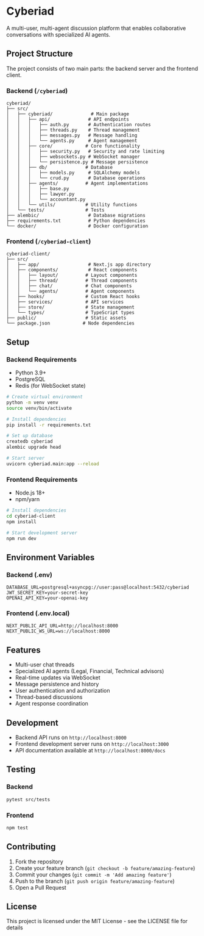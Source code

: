 # Cyberiad

A multi-user, multi-agent discussion platform that enables collaborative conversations with specialized AI agents.

## Project Structure

The project consists of two main parts: the backend server and the frontend client.

### Backend (`/cyberiad`)

```
cyberiad/
├── src/
│   ├── cyberiad/              # Main package
│   │   ├── api/              # API endpoints
│   │   │   ├── auth.py       # Authentication routes
│   │   │   ├── threads.py    # Thread management
│   │   │   ├── messages.py   # Message handling
│   │   │   └── agents.py     # Agent management
│   │   ├── core/            # Core functionality
│   │   │   ├── security.py   # Security and rate limiting
│   │   │   ├── websockets.py # WebSocket manager
│   │   │   └── persistence.py # Message persistence
│   │   ├── db/              # Database
│   │   │   ├── models.py     # SQLAlchemy models
│   │   │   └── crud.py       # Database operations
│   │   ├── agents/          # Agent implementations
│   │   │   ├── base.py
│   │   │   ├── lawyer.py
│   │   │   └── accountant.py
│   │   └── utils/           # Utility functions
│   └── tests/               # Tests
├── alembic/                  # Database migrations
├── requirements.txt          # Python dependencies
└── docker/                   # Docker configuration
```

### Frontend (`/cyberiad-client`)

```
cyberiad-client/
├── src/
│   ├── app/                  # Next.js app directory 
│   ├── components/           # React components
│   │   ├── layout/          # Layout components
│   │   ├── thread/          # Thread components
│   │   ├── chat/            # Chat components
│   │   └── agents/          # Agent components
│   ├── hooks/               # Custom React hooks
│   ├── services/            # API services
│   ├── store/               # State management
│   └── types/               # TypeScript types
├── public/                  # Static assets
└── package.json            # Node dependencies
```

## Setup

### Backend Requirements

- Python 3.9+
- PostgreSQL
- Redis (for WebSocket state)

```bash
# Create virtual environment
python -m venv venv
source venv/bin/activate

# Install dependencies
pip install -r requirements.txt

# Set up database
createdb cyberiad
alembic upgrade head

# Start server
uvicorn cyberiad.main:app --reload
```

### Frontend Requirements

- Node.js 18+
- npm/yarn

```bash
# Install dependencies
cd cyberiad-client
npm install

# Start development server
npm run dev
```

## Environment Variables

### Backend (.env)
```
DATABASE_URL=postgresql+asyncpg://user:pass@localhost:5432/cyberiad
JWT_SECRET_KEY=your-secret-key
OPENAI_API_KEY=your-openai-key
```

### Frontend (.env.local)
```
NEXT_PUBLIC_API_URL=http://localhost:8000
NEXT_PUBLIC_WS_URL=ws://localhost:8000
```

## Features

- Multi-user chat threads
- Specialized AI agents (Legal, Financial, Technical advisors)
- Real-time updates via WebSocket
- Message persistence and history
- User authentication and authorization
- Thread-based discussions
- Agent response coordination

## Development

- Backend API runs on `http://localhost:8000`
- Frontend development server runs on `http://localhost:3000`
- API documentation available at `http://localhost:8000/docs`

## Testing

### Backend
```bash
pytest src/tests
```

### Frontend
```bash
npm test
```

## Contributing

1. Fork the repository
2. Create your feature branch (`git checkout -b feature/amazing-feature`)
3. Commit your changes (`git commit -m 'Add amazing feature'`)
4. Push to the branch (`git push origin feature/amazing-feature`)
5. Open a Pull Request

## License

This project is licensed under the MIT License - see the LICENSE file for details
